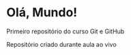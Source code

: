 # Olá, Mundo!
 Primeiro repositório do curso Git e GitHub

 Repositório criado durante aula ao vivo
